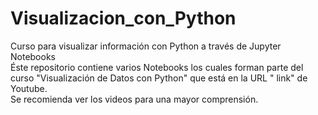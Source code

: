 # Visualizacion_con_Python
Curso para visualizar información con Python a través de Jupyter Notebooks
<br>
Éste repositorio contiene varios Notebooks los cuales forman parte del curso "Visualización de Datos con Python"  que está en la URL " link" de Youtube.<br>
Se recomienda ver los videos para una mayor comprensión.
